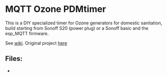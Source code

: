 # MQTT Ozone PDMtimer

This is a DIY specialized timer for Ozone generators for domestic sanitation, build starting from Sonoff S20 (power plug) or a Sonoff basic and the esp_MQTT firmware. 

See [wiki](https://github.com/msillano/tuyaDAEMON/wiki/custom-device--MQTT-'Ozone_PDMtimer'-case-study).
Original project [here](https://github.com/msillano/Ozone-coronavirus-sonoff/blob/master/PROJECTS-DIY/timerPDM/timerPDM_sonoff_en.pdf)

Files: 
-
-
